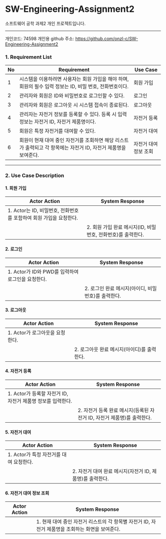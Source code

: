 # SW-Engineering-Assignment2
소프트웨어 공학 과제2 개인 프로젝트입니다.

---
개인코드: 74598
개인용 github 주소: https://github.com/onzl-c/SW-Engineering-Assignment2

### 1. Requirement List

| No | Requirement                                                       | Use Case     |
| -- | ----------------------------------------------------------------- | ------------ |
| 1  | 시스템을 이용하려면 사용자는 회원 가입을 해야 하며, 회원의 필수 입력 정보는 ID, 비밀 번호, 전화번호이다.    | 회원 가입        |
| 2  | 관리자와 회원은 ID와 비밀번호로 로그인할 수 있다.                                     | 로그인          |
| 3  | 관리자와 회원은 로그아웃 시 시스템 접속이 종료된다.                                     | 로그아웃         |
| 4  | 관리자는 자전거 정보를 등록할 수 있다. 등록 시 입력 정보는 자전거 ID, 자전거 제품명이다.             | 자전거 등록       |
| 5  | 회원은 특정 자전거를 대여할 수 있다.                                             | 자전거 대여       |
| 6  | 회원이 현재 대여 중인 자전거를 조회하면 해당 리스트가 출력되고 각 항목에는 자전거 ID, 자전거 제품명을 보여준다. | 자전거 대여 정보 조회 |

---

### 2. Use Case Description

#### 1. 회원 가입

| Actor Action                                | System Response        |
| ------------------------------------------- | ---------------------- |
| 1. Actor는 ID, 비밀번호, 전화번호를 포함하여 회원 가입을 요청한다. |                        |
|                                             | 2. 회원 가입 완료 메시지(ID, 비밀번호, 전화번호)를 출력한다. |

#### 2. 로그인

| Actor Action                       | System Response      |
| ---------------------------------- | -------------------- |
| 1. Actor가 ID와 PWD를 입력하여 로그인을 요청한다. |                      |
|                                    | 2. 로그인 완료 메시지(아이디, 비밀번호)를 출력한다. |

#### 3. 로그아웃

| Actor Action          | System Response       |
| --------------------- | --------------------- |
| 1. Actor가 로그아웃을 요청한다. |                       |
|                       | 2. 로그아웃 완료 메시지(아이디)를 출력한다. |

#### 4. 자전거 등록

| Actor Action                            | System Response         |
| --------------------------------------- | ----------------------- |
| 1. Actor가 등록할 자전거 ID, 자전거 제품명 정보를 입력한다. |                         |
|                                         | 2. 자전거 등록 완료 메시지(등록된 자전거 ID, 자전거 제품명)를 출력한다. |

#### 5. 자전거 대여

| Actor Action               | System Response         |
| -------------------------- | ----------------------- |
| 1. Actor가 특정 자전거를 대여 요청한다. |                         |
|                            | 2. 자전거 대여 완료 메시지(자전거 ID, 제품명)를 출력한다. |

#### 6. 자전거 대여 정보 조회

| Actor Action | System Response                                               |
| ------------ | ------------------------------------------------------------- |
|              | 1. 현재 대여 중인 자전거 리스트의 각 항목별 자전거 ID, 자전거 제품명을 조회하는 화면을 보여준다. |